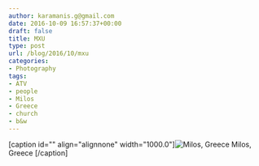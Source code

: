 ```yaml
---
author: karamanis.g@gmail.com
date: 2016-10-09 16:57:37+00:00
draft: false
title: MXU
type: post
url: /blog/2016/10/mxu
categories:
- Photography
tags:
- ATV
- people
- Milos
- Greece
- church
- b&w
---
```


[caption id="" align="alignnone" width="1000.0"]![ Milos, Greece ](/images/2016-10-09-201610mxu/image-asset.jpeg)
 Milos, Greece [/caption]
